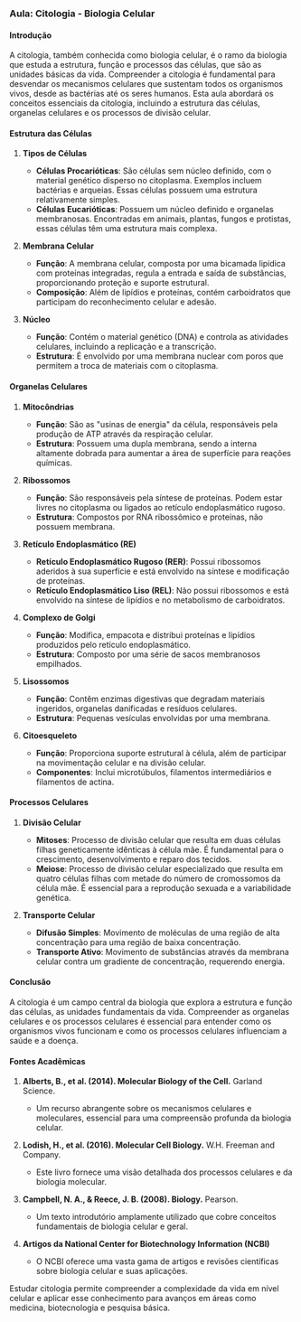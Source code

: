 ### Aula: Citologia - Biologia Celular

#### Introdução

A citologia, também conhecida como biologia celular, é o ramo da biologia que estuda a estrutura, função e processos das células, que são as unidades básicas da vida. Compreender a citologia é fundamental para desvendar os mecanismos celulares que sustentam todos os organismos vivos, desde as bactérias até os seres humanos. Esta aula abordará os conceitos essenciais da citologia, incluindo a estrutura das células, organelas celulares e os processos de divisão celular.

#### Estrutura das Células

1. **Tipos de Células**
   - **Células Procarióticas**: São células sem núcleo definido, com o material genético disperso no citoplasma. Exemplos incluem bactérias e arqueias. Essas células possuem uma estrutura relativamente simples.
   - **Células Eucarióticas**: Possuem um núcleo definido e organelas membranosas. Encontradas em animais, plantas, fungos e protistas, essas células têm uma estrutura mais complexa.

2. **Membrana Celular**
   - **Função**: A membrana celular, composta por uma bicamada lipídica com proteínas integradas, regula a entrada e saída de substâncias, proporcionando proteção e suporte estrutural.
   - **Composição**: Além de lipídios e proteínas, contém carboidratos que participam do reconhecimento celular e adesão.

3. **Núcleo**
   - **Função**: Contém o material genético (DNA) e controla as atividades celulares, incluindo a replicação e a transcrição.
   - **Estrutura**: É envolvido por uma membrana nuclear com poros que permitem a troca de materiais com o citoplasma.

#### Organelas Celulares

1. **Mitocôndrias**
   - **Função**: São as "usinas de energia" da célula, responsáveis pela produção de ATP através da respiração celular.
   - **Estrutura**: Possuem uma dupla membrana, sendo a interna altamente dobrada para aumentar a área de superfície para reações químicas.

2. **Ribossomos**
   - **Função**: São responsáveis pela síntese de proteínas. Podem estar livres no citoplasma ou ligados ao retículo endoplasmático rugoso.
   - **Estrutura**: Compostos por RNA ribossômico e proteínas, não possuem membrana.

3. **Retículo Endoplasmático (RE)**
   - **Retículo Endoplasmático Rugoso (RER)**: Possui ribossomos aderidos à sua superfície e está envolvido na síntese e modificação de proteínas.
   - **Retículo Endoplasmático Liso (REL)**: Não possui ribossomos e está envolvido na síntese de lipídios e no metabolismo de carboidratos.

4. **Complexo de Golgi**
   - **Função**: Modifica, empacota e distribui proteínas e lipídios produzidos pelo retículo endoplasmático.
   - **Estrutura**: Composto por uma série de sacos membranosos empilhados.

5. **Lisossomos**
   - **Função**: Contêm enzimas digestivas que degradam materiais ingeridos, organelas danificadas e resíduos celulares.
   - **Estrutura**: Pequenas vesículas envolvidas por uma membrana.

6. **Citoesqueleto**
   - **Função**: Proporciona suporte estrutural à célula, além de participar na movimentação celular e na divisão celular.
   - **Componentes**: Inclui microtúbulos, filamentos intermediários e filamentos de actina.

#### Processos Celulares

1. **Divisão Celular**
   - **Mitoses**: Processo de divisão celular que resulta em duas células filhas geneticamente idênticas à célula mãe. É fundamental para o crescimento, desenvolvimento e reparo dos tecidos.
   - **Meiose**: Processo de divisão celular especializado que resulta em quatro células filhas com metade do número de cromossomos da célula mãe. É essencial para a reprodução sexuada e a variabilidade genética.

2. **Transporte Celular**
   - **Difusão Simples**: Movimento de moléculas de uma região de alta concentração para uma região de baixa concentração.
   - **Transporte Ativo**: Movimento de substâncias através da membrana celular contra um gradiente de concentração, requerendo energia.

#### Conclusão

A citologia é um campo central da biologia que explora a estrutura e função das células, as unidades fundamentais da vida. Compreender as organelas celulares e os processos celulares é essencial para entender como os organismos vivos funcionam e como os processos celulares influenciam a saúde e a doença.

#### Fontes Acadêmicas

1. **Alberts, B., et al. (2014). Molecular Biology of the Cell.** Garland Science.
   - Um recurso abrangente sobre os mecanismos celulares e moleculares, essencial para uma compreensão profunda da biologia celular.

2. **Lodish, H., et al. (2016). Molecular Cell Biology.** W.H. Freeman and Company.
   - Este livro fornece uma visão detalhada dos processos celulares e da biologia molecular.

3. **Campbell, N. A., & Reece, J. B. (2008). Biology.** Pearson.
   - Um texto introdutório amplamente utilizado que cobre conceitos fundamentais de biologia celular e geral.

4. **Artigos da National Center for Biotechnology Information (NCBI)**
   - O NCBI oferece uma vasta gama de artigos e revisões científicas sobre biologia celular e suas aplicações.

Estudar citologia permite compreender a complexidade da vida em nível celular e aplicar esse conhecimento para avanços em áreas como medicina, biotecnologia e pesquisa básica.